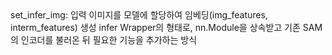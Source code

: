 

<modeling>
set_infer_img: 입력 이미지를 모델에 할당하여 임베딩(img_features, interm_features) 생성
infer


<Encoders>
Wrapper의 형태로, nn.Module을 상속받고 기존 SAM의 인코더를 불러온 뒤 필요한 기능을 추가하는 방식
